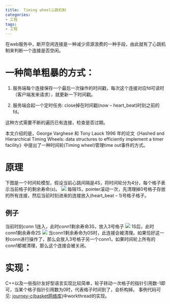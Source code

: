 ```yaml
---
title:  Timing wheel心跳机制
categories:
- 工程
tags:
- 工程
---
```


在web服务中，断开空闲连接是一种减少资源浪费的一种手段，由此就有了心跳机制来判断一个连接是否空闲。

<!-- more --> 

# 一种简单粗暴的方式：
1. 服务端每个连接保存一个最后一次操作的时间戳，每次这个连接对应fd可读时（客户端发来请求），就更新一下时间戳。

2. 服务端会起一个定时任务: close掉在时间戳(now – heart_beat)时刻之前的fd。

这种方式需要不断的遍历已有连接，检查是否过期。

本文介绍的是，George Varghese 和 Tony Lauck 1996 年的论文《Hashed and Hierarchical Timing Wheels: data structures to efficiently implement a timer facility》中提出了一种时间轮(Timing wheel)管理time out事件的方式。

# 原理

下图是一个时间轮模型，假设当前心跳间隔是4S，将时间轮分为4分，每个格子表示当前格子的剩余寿命(s)。
![](/images/time_wheel_1.png)
每隔1S，pointer滚动一次，先清理掉0号格子存放的所有连接，然后当前时刻进来的连接放入(heart_beat – 1)号格子格子。

## 例子
当前时刻conn 1连入，此时conn1剩余寿命3S，放入3号格子
![](/images/time_wheel_2.png)
1S后，此时conn1剩余寿命2S
![](/images/time_wheel_3.png)
当conn1剩余寿命为0S时，此连接会被清理。如果恰好这一秒conn进行操作了，那么会放入3号格子另一个conn1，如果时间轮上所有的conn1都被清理，那么这个连接会被关闭。

# 实现：
C++以及一些指针友好型语言实现比较简单，轮子转动一次格子的指针引用数-1即可，当某个格子指针引用数为0时，代表格子时间到了，会析构掉。
事例代码可见: [journey-c(basket网络库)](https://github.com/lyuc0924/basket/tree/master/forward)中workthread的实现。
